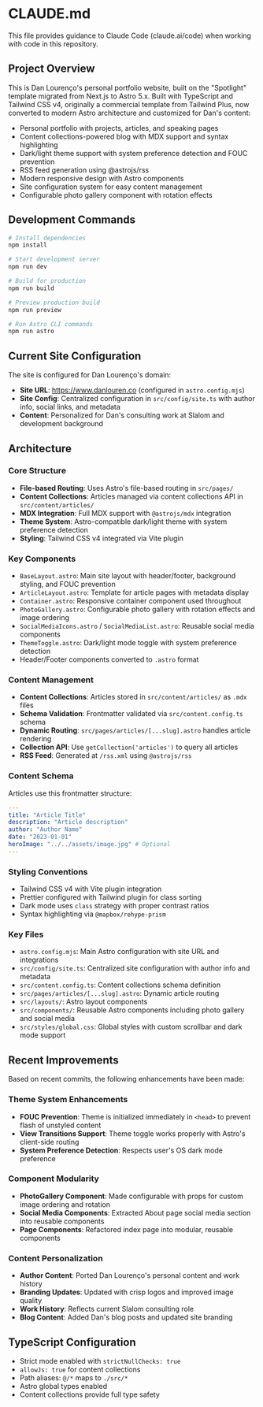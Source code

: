 # CLAUDE.md

This file provides guidance to Claude Code (claude.ai/code) when working with code in this repository.

## Project Overview

This is Dan Lourenço's personal portfolio website, built on the "Spotlight" template migrated from Next.js to Astro 5.x. Built with TypeScript and Tailwind CSS v4, originally a commercial template from Tailwind Plus, now converted to modern Astro architecture and customized for Dan's content:

- Personal portfolio with projects, articles, and speaking pages
- Content collections-powered blog with MDX support and syntax highlighting
- Dark/light theme support with system preference detection and FOUC prevention
- RSS feed generation using @astrojs/rss
- Modern responsive design with Astro components
- Site configuration system for easy content management
- Configurable photo gallery component with rotation effects

## Development Commands

```bash
# Install dependencies
npm install

# Start development server
npm run dev

# Build for production
npm run build

# Preview production build
npm run preview

# Run Astro CLI commands
npm run astro
```

## Current Site Configuration

The site is configured for Dan Lourenço's domain:
- **Site URL**: https://www.danlouren.co (configured in `astro.config.mjs`)
- **Site Config**: Centralized configuration in `src/config/site.ts` with author info, social links, and metadata
- **Content**: Personalized for Dan's consulting work at Slalom and development background

## Architecture

### Core Structure
- **File-based Routing**: Uses Astro's file-based routing in `src/pages/`
- **Content Collections**: Articles managed via content collections API in `src/content/articles/`
- **MDX Integration**: Full MDX support with `@astrojs/mdx` integration
- **Theme System**: Astro-compatible dark/light theme with system preference detection
- **Styling**: Tailwind CSS v4 integrated via Vite plugin

### Key Components
- `BaseLayout.astro`: Main site layout with header/footer, background styling, and FOUC prevention
- `ArticleLayout.astro`: Template for article pages with metadata display
- `Container.astro`: Responsive container component used throughout
- `PhotoGallery.astro`: Configurable photo gallery with rotation effects and image ordering
- `SocialMediaIcons.astro` / `SocialMediaList.astro`: Reusable social media components
- `ThemeToggle.astro`: Dark/light mode toggle with system preference detection
- Header/Footer components converted to `.astro` format

### Content Management
- **Content Collections**: Articles stored in `src/content/articles/` as `.mdx` files
- **Schema Validation**: Frontmatter validated via `src/content.config.ts` schema
- **Dynamic Routing**: `src/pages/articles/[...slug].astro` handles article rendering
- **Collection API**: Use `getCollection('articles')` to query all articles
- **RSS Feed**: Generated at `/rss.xml` using `@astrojs/rss`

### Content Schema
Articles use this frontmatter structure:
```yaml
---
title: "Article Title"
description: "Article description"
author: "Author Name"
date: "2023-01-01"
heroImage: "../../assets/image.jpg" # Optional
---
```

### Styling Conventions
- Tailwind CSS v4 with Vite plugin integration
- Prettier configured with Tailwind plugin for class sorting
- Dark mode uses `class` strategy with proper contrast ratios
- Syntax highlighting via `@mapbox/rehype-prism`

### Key Files
- `astro.config.mjs`: Main Astro configuration with site URL and integrations
- `src/config/site.ts`: Centralized site configuration with author info and metadata
- `src/content.config.ts`: Content collections schema definition
- `src/pages/articles/[...slug].astro`: Dynamic article routing
- `src/layouts/`: Astro layout components
- `src/components/`: Reusable Astro components including photo gallery and social media
- `src/styles/global.css`: Global styles with custom scrollbar and dark mode support

## Recent Improvements

Based on recent commits, the following enhancements have been made:

### Theme System Enhancements
- **FOUC Prevention**: Theme is initialized immediately in `<head>` to prevent flash of unstyled content
- **View Transitions Support**: Theme toggle works properly with Astro's client-side routing
- **System Preference Detection**: Respects user's OS dark mode preference

### Component Modularity
- **PhotoGallery Component**: Made configurable with props for custom image ordering and rotation
- **Social Media Components**: Extracted About page social media section into reusable components
- **Page Components**: Refactored index page into modular, reusable components

### Content Personalization
- **Author Content**: Ported Dan Lourenço's personal content and work history
- **Branding Updates**: Updated with crisp logos and improved image quality
- **Work History**: Reflects current Slalom consulting role
- **Blog Content**: Added Dan's blog posts and updated site branding

## TypeScript Configuration
- Strict mode enabled with `strictNullChecks: true`
- `allowJs: true` for content collections
- Path aliases: `@/*` maps to `./src/*`
- Astro global types enabled
- Content collections provide full type safety